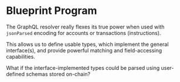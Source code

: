 # Blueprint Program

The GraphQL resolver really flexes its true power when used with `jsonParsed`
encoding for accounts or transactions (instructions).

This allows us to define usable types, which implement the general
interface(s), and provide powerful matching and field-accessing capabilities.

What if the interface-implemented types could be parsed using user-defined
schemas stored on-chain?
